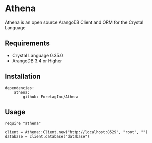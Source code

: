 # Athena
Athena is an open source ArangoDB Client and ORM for the Crystal Language

## Requirements

- Crystal Language 0.35.0
- ArangoDB 3.4 or Higher

## Installation

```
dependencies:
	athena:
		github: ForetagInc/Athena
```

## Usage

```
require "athena"

client = Athena::Client.new("http://localhost:8529", "root", "")
database = client.database("database")
```